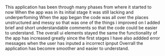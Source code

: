 This application has been through many phases from where it started to now
When the app was in its initial stage it was still lacking and underperfoming
When the app began the code was all over the places unstructured and messy so that was one of the things i improved on
I added brief and short understandable comments so that the code could be easier to understand.
The overall ui elements stayed the same 
the functionality of the app has increased greatly since the first stages 
I have also addded error messages when the user has inputed a incorrect ipnput
Overrall the application has becomre smoother and easier to understand.
